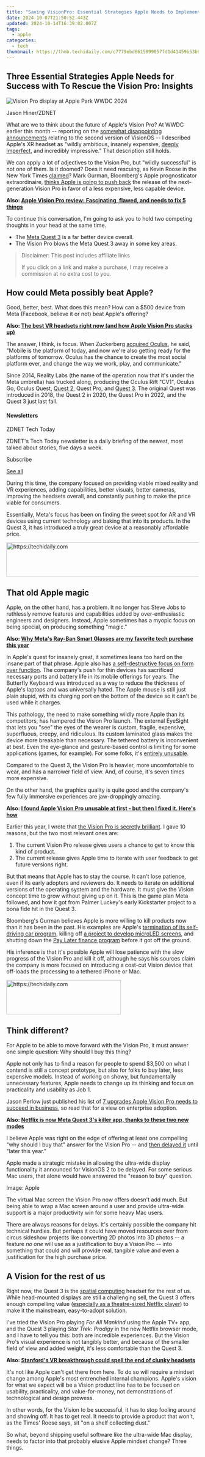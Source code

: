 ```yaml
---
title: "Saving VisionPro: Essential Strategies Apple Needs to Implement | GadgetPulse"
date: 2024-10-07T21:50:52.443Z
updated: 2024-10-14T16:39:02.007Z
tags:
  - apple
categories:
  - tech
thumbnail: https://thmb.techidaily.com/c7779ebd6615899057fd1d41459b53b981bc532c7ceba807afb11ae201e1d4e5.jpg
---
```


## Three Essential Strategies Apple Needs for Success with To Rescue the Vision Pro: Insights

![Vision Pro display at Apple Park WWDC 2024](https://www.zdnet.com/a/img/resize/97653e5839fcb31bc6089e4e533e9a9d45b3c89b/2024/06/10/1e3aada3-5f9c-4f27-b438-eadc4f11743f/vision-pro-display-apple-park-wwdc-2024.jpg?auto=webp&width=1280)

Jason Hiner/ZDNET

What are we to think about the future of Apple's Vision Pro? At WWDC earlier this month -- reporting on the [somewhat disappointing announcements](https://www.zdnet.com/article/new-visionos-2-features-unveiled-at-wwdc-2024-what-im-excited-about-and-puzzled-by/) relating to the second version of VisionOS -- I described Apple's XR headset as "wildly ambitious, insanely expensive, [deeply imperfect](https://www.zdnet.com/article/apple-vision-pro-review/), and incredibly impressive." That description still holds.

We can apply a lot of adjectives to the Vision Pro, but "wildly successful" is not one of them. Is it doomed? Does it need rescuing, as Kevin Roose in the New York Times [claimed](https://www.nytimes.com/2024/06/11/technology/apple-vision-pro-needs.html)? Mark Gurman, Bloomberg's Apple prognosticator extraordinaire, [thinks Apple is going to push back](https://www.bloomberg.com/news/newsletters/2024-06-23/apple-vision-plans-cheaper-model-in-late-2025-vision-pro-2-in-2026-ar-glasses-lxrjk6wu?cmpid=BBD062324%5FPOWERON&utm%5Fmedium=email&utm%5Fsource=newsletter&utm%5Fterm=240623&utm%5Fcampaign=poweron) the release of the next-generation Vision Pro in favor of a less expensive, less capable device. 

**Also: [Apple Vision Pro review: Fascinating, flawed, and needs to fix 5 things](https://www.zdnet.com/article/apple-vision-pro-review/)**

To continue this conversation, I'm going to ask you to hold two competing thoughts in your head at the same time. 

* The [Meta Quest 3](https://www.zdnet.com/article/meta-quest-3-review/) is a far better device overall.
* The Vision Pro blows the Meta Quest 3 away in some key areas.

>  Disclaimer: This post includes affiliate links
>
>  If you click on a link and make a purchase, I may receive a commission at no extra cost to you.
>

##  How could Meta possibly beat Apple?

Good, better, best. What does this mean? How can a $500 device from Meta (Facebook, believe it or not) beat Apple's offering?

**Also: [The best VR headsets right now (and how Apple Vision Pro stacks up)](https://www.zdnet.com/article/best-vr-headset/)**

The answer, I think, is focus. When Zuckerberg [acquired Oculus](https://about.fb.com/news/2014/03/facebook-to-acquire-oculus/), he said, "Mobile is the platform of today, and now we're also getting ready for the platforms of tomorrow. Oculus has the chance to create the most social platform ever, and change the way we work, play, and communicate."

Since 2014, Reality Labs (the name of the operation now that it's under the Meta umbrella) has trucked along, producing the Oculus Rift "CV1", Oculus Go, Oculus Quest, [Quest 2](https://buy.geni.us/Proxy.ashx?TSID=368250&GR%5FURL=https%3A%2F%2Fwww.amazon.com%2FOculus-Quest-Advanced-All-One-Virtual%2Fdp%2FB09B8DQ26F%2Fref%3Dsr%5F1%5F3%3Fdib%3DeyJ2IjoiMSJ9.f8-nH06aCuYjiIbANC%5FgBXQgx3lKn19uXm3iWUn0OsnmwNKNqMik0x-SBLwE%5FAXNJX8csqVBR70O7%5FCbfxfpss6U7j-MUae3ebvEsbyXkrWMxGL5Imhc5FvQOx3tS-LHCoMjk6EFUjQvhcGjQ%5FMEfwO5cPt2H5LifVivQPnCZgW4exnUjQ-Be01c1g8VV7bfiSn-DlE6J3N2RIHsnAAfSeuMl3-HRlwdIjOgZc6roSrSIbi0lDWJ2qLJDIN-kXxj2Vq-QseO1yH1rE93ZMNO%5FJ9q%5FVKUw-N-NwGCBZflxX8.ghjjCm-CH%5FZl3DlzU2cIZ8UglToXavNFyU-CKlNkjlQ%26dib%5Ftag%3Dse%26hvadid%3D607450060512%26hvdev%3Dc%26hvlocphy%3D9001894%26hvnetw%3Dg%26hvqmt%3De%26hvrand%3D12805004846040503065%26hvtargid%3Dkwd-1679790767408%26hydadcr%3D22531%5F9636717%26keywords%3Dmeta-quest%2B2%26qid%3D1719434185%26sr%3D8-3%26ufe%3Dapp%5Fdo%3Aamzn1.fos.5183e5b5-e12d-4ce4-9e00-b560b357c261%26tag%3Dzd-buy-button-20%26ascsubtag%3D%5F%5FCOM%5FCLICK%5FID%5F%5F%7Cb4c05d41-d89b-48e2-b4c1-560408c6540b%7Cdtp&dtb=1), Quest Pro, and [Quest 3](https://www.meta.com/quest/quest-3/). The original Quest was introduced in 2018, the Quest 2 in 2020, the Quest Pro in 2022, and the Quest 3 just last fall.

#### Newsletters

ZDNET Tech Today

ZDNET's Tech Today newsletter is a daily briefing of the newest, most talked about stories, five days a week.

 Subscribe

[See all](https://www.zdnet.com/newsletters/)

During this time, the company focused on providing viable mixed reality and VR experiences, adding capabilities, better visuals, better cameras, improving the headsets overall, and constantly pushing to make the price viable for consumers. 

Essentially, Meta's focus has been on finding the sweet spot for AR and VR devices using current technology and baking that into its products. In the Quest 3, it has introduced a truly great device at a reasonably affordable price.

<!-- affiliate ads begin -->
<a href="https://arkmc.pxf.io/c/5597632/352557/5172" target="_top" id="352557">
  <img src="//a.impactradius-go.com/display-ad/5172-352557" border="0" alt="https://techidaily.com" width="720" height="90"/>
</a>
<img height="0" width="0" src="https://arkmc.pxf.io/i/5597632/352557/5172" style="position:absolute;visibility:hidden;" border="0" />
<!-- affiliate ads end -->

##  That old Apple magic

Apple, on the other hand, has a problem. It no longer has Steve Jobs to ruthlessly remove features and capabilities added by over-enthusiastic engineers and designers. Instead, Apple sometimes has a myopic focus on being special, on producing something "magic." 

**Also: [Why Meta's Ray-Ban Smart Glasses are my favorite tech purchase this year](https://www.zdnet.com/article/why-metas-ray-ban-smart-glasses-are-my-favorite-tech-purchase-this-year/)**

In Apple's quest for insanely great, it sometimes leans too hard on the insane part of that phrase. Apple also has [a self-destructive focus on form over function](https://www.zdnet.com/article/apples-obsession-of-form-over-function-is-hitting-some-folks-in-the-face-literally/). The company's push for thin devices has sacrificed necessary ports and battery life in its mobile offerings for years. The Butterfly Keyboard was introduced as a way to reduce the thickness of Apple's laptops and was universally hated. The Apple mouse is still just plain stupid, with its charging port on the bottom of the device so it can't be used while it charges. 

This pathology, the need to make something wildly more Apple than its competitors, has hampered the Vision Pro launch. The external EyeSight that lets you "see" the eyes of the wearer is custom, fragile, expensive, superfluous, creepy, and ridiculous. Its custom laminated glass makes the device more breakable than necessary. The tethered battery is inconvenient at best. Even the eye-glance and gesture-based control is limiting for some applications (games, for example). For some folks, it's [entirely unusable](https://www.zdnet.com/article/i-found-apple-vision-pro-unusable-at-first-but-then-i-fixed-it-heres-how/). 

Compared to the Quest 3, the Vision Pro is heavier, more uncomfortable to wear, and has a narrower field of view. And, of course, it's seven times more expensive. 

On the other hand, the graphics quality is quite good and the company's few fully immersive experiences are jaw-droppingly amazing. 

**Also: [I found Apple Vision Pro unusable at first - but then I fixed it. Here's how](https://www.zdnet.com/article/i-found-apple-vision-pro-unusable-at-first-but-then-i-fixed-it-heres-how/)**

Earlier this year, I wrote that [the Vision Pro is secretly brilliant](https://www.zdnet.com/article/10-reasons-the-apple-vision-pro-is-secretly-brilliant/). I gave 10 reasons, but the two most relevant ones are:

1. The current Vision Pro release gives users a chance to get to know this kind of product.
2. The current release gives Apple time to iterate with user feedback to get future versions right.

But that means that Apple has to stay the course. It can't lose patience, even if its early adopters and reviewers do. It needs to iterate on additional versions of the operating system and the hardware. It must give the Vision concept time to grow without giving up on it. This is the game plan Meta followed, and how it got from Palmer Luckey's early Kickstarter project to a bona fide hit in the Quest 3\. 

Bloomberg's Gurman believes Apple is more willing to kill products now than it has been in the past. His examples are Apple's [termination of its self-driving car program](https://www.zdnet.com/article/apple-just-killed-its-electric-car-project-shifting-focus-to-generative-ai/), killing off [a project to develop microLED screens](https://www.bloomberg.com/news/articles/2024-03-22/apple-scraps-plan-to-design-display-for-watch-in-house-cuts-jobs), and shutting down the [Pay Later finance program](https://www.zdnet.com/article/apple-kills-off-its-apple-pay-later-service-but-has-another-option-in-the-works/) before it got off the ground. 

His inference is that it's possible Apple will lose patience with the slow progress of the Vision Pro and kill it off, although he says his sources claim the company is more focused on introducing a cost-cut Vision device that off-loads the processing to a tethered iPhone or Mac. 

<!-- affiliate ads begin -->
<a href="https://aligracehair.sjv.io/c/5597632/1886015/19272" target="_top" id="1886015">
  <img src="//a.impactradius-go.com/display-ad/19272-1886015" border="0" alt="https://techidaily.com" width="300" height="90"/>
</a>
<img height="0" width="0" src="https://aligracehair.sjv.io/i/5597632/1886015/19272" style="position:absolute;visibility:hidden;" border="0" />
<!-- affiliate ads end -->

##  Think different?

For Apple to be able to move forward with the Vision Pro, it must answer one simple question: Why should I buy this thing? 

Apple not only has to find a reason for people to spend $3,500 on what I contend is still a concept prototype, but also for folks to buy later, less expensive models. Instead of working on showy, but fundamentally unnecessary features, Apple needs to change up its thinking and focus on practicality and usability as Job 1.

Jason Perlow just published his list of [7 upgrades Apple Vision Pro needs to succeed in business](https://www.zdnet.com/article/7-upgrades-apple-vision-pro-needs-to-succeed-in-business/), so read that for a view on enterprise adoption.

**Also: [Netflix is now Meta Quest 3's killer app, thanks to these two new modes](https://www.zdnet.com/article/netflix-is-now-meta-quest-3s-killer-app-thanks-to-these-two-new-modes/)**

I believe Apple was right on the edge of offering at least one compelling "why should I buy that" answer for the Vision Pro -- and [then delayed it](https://www.apple.com/newsroom/2024/06/visionos-2-brings-new-spatial-computing-experiences-to-apple-vision-pro/) until "later this year." 

Apple made a strategic mistake in allowing the ultra-wide display functionality it announced for VisionOS 2 to be delayed. For some serious Mac users, that alone would have answered the "reason to buy" question. 

Image: Apple

The virtual Mac screen the Vision Pro now offers doesn't add much. But being able to wrap a Mac screen around a user and provide ultra-wide support is a major productivity win for some heavy Mac users. 

There are always reasons for delays. It's certainly possible the company hit technical hurdles. But perhaps it could have moved resources over from circus sideshow projects like converting 2D photos into 3D photos -- a feature _no one_ will use as a justification to buy a Vision Pro -- into something that could and will provide real, tangible value and even a justification for the high purchase price. 

##  A Vision for the rest of us

Right now, the Quest 3 is the [spatial computing](https://www.zdnet.com/article/what-is-spatial-computing-and-how-does-it-work/) headset for the rest of us. While head-mounted displays are still a challenging sell, the Quest 3 offers enough compelling value ([especially as a theatre-sized Netflix player](https://www.zdnet.com/article/netflix-is-now-meta-quest-3s-killer-app-thanks-to-these-two-new-modes/)) to make it the mainstream, easy-to-adopt solution. 

I've tried the Vision Pro playing _For All Mankind_ using the Apple TV+ app, and the Quest 3 playing _Star Trek: Prodigy_ in the new Netflix browser mode, and I have to tell you this: both are incredible experiences. But the Vision Pro's visual experience is not tangibly better, and because of the smaller field of view and added weight, it's less comfortable than the Quest 3\. 

**Also: [Stanford's VR breakthrough could spell the end of clunky headsets](https://www.zdnet.com/article/stanfords-breakthrough-could-spell-the-end-for-clunky-vr-headsets-thanks-to-ai/)**

It's not like Apple can't get there from here. To do so will require a mindset change among Apple's most entrenched internal champions. Apple's vision for what we expect will be a Vision product line has to be focused on usability, practicality, and value-for-money, not demonstrations of technological and design prowess. 

In other words, for the Vision to be successful, it has to stop fooling around and showing off. It has to get real. It needs to provide a product that won't, as the Times' Roose says, sit "on a shelf collecting dust." 

So what, beyond shipping useful software like the ultra-wide Mac display, needs to factor into that probably elusive Apple mindset change? Three things. 

<!-- affiliate ads begin -->
<span id="1424528">
					<video width="864" height="1536" style="cursor:pointer"
           poster="//a.impactradius-go.com/display-clicktoplayimage/1424528.png"
           onclick="if(!this.playClicked){this.play();this.setAttribute('controls',true);this.playClicked=true;}">
	   <source src="//a.impactradius-go.com/display-ad/16446-1424528">
	   <img src="//a.impactradius-go.com/display-clicktoplayimage/1424528.png" style="border: none; height: 100%; width: 100%; object-fit: contain">
	</video>
	<div style="width:540px;text-align:center"><a href="javascript:window.open(decodeURIComponent('https%3A%2F%2Flaganoo.pxf.io%2Fc%2F5597632%2F1424528%2F16446'), '_blank');void(0);">Click here</a></div>
</span>
<img height="0" width="0" src="https://imp.pxf.io/i/5597632/1424528/16446" style="position:absolute;visibility:hidden;" border="0" />
<!-- affiliate ads end -->

## 1\. Give the Vision a controller

VisionOS 2 has made some improvements. Beyond a trackpad, the new OS version (coming this fall) will support a mouse for pointing. It will also allow some form of keyboard passthrough, even in immersive environments, enabling you to see your keyboard. 

The eye tracking and hand gestures interface that are the primary means of operating the Vision Pro is limiting. Among other things, the interface eliminates a ton of games. There's one reason so many games on the Quest 3 simply can't run on the Vision Pro: the lack of a pointing device. 

**Also: [I watched my favorite TV show on Apple Vision Pro and it was glorious, strange, and tiring](https://www.zdnet.com/article/i-watched-my-favorite-tv-show-on-apple-vision-pro-and-it-was-glorious-strange-and-tiring/)**

You can see this in action with the [Puzzling Places game](https://www.meta.com/experiences/3931148300302917/). On the Quest 3, the game provides a much richer interface than on the Vision Pro. That's because it's much easier to navigate objects in the 3D space using the Quest controllers. 

## 2\. Stay away from cable tethering

It makes sense to tether the Vision Pro to a Mac for an ultra-wide display. You want zero latency and uninterrupted power. But beyond that, tethering is annoying. Nothing says "early concept prototype" more than having to carry a tethered battery in your back pocket. 

Just the absence of the Vision Pro battery and its tether to manage makes the Quest 3 far more enjoyable to use. Those who use a Vision Pro are constantly wrangling the battery cable, finding where to tuck it or stick it so it isn't in the way, doesn't fall, and doesn't get tangled. 

**Also: [The best TVs you can buy: Expert tested](https://www.zdnet.com/home-and-office/home-entertainment/best-tv/)**

The idea that a future Vision device might need to be physically tethered to an iPhone to work would be a joy killer, especially when the Quest 3 doesn't have such an annoyance. 

There might be one compromise, which is to wirelessly offload some processing to an iPhone, similar to the symbiotic relationship the Apple Watch has with the iPhone. That could work. 

<!-- affiliate ads begin -->
<a href="https://bluetties.sjv.io/c/5597632/2141687/17094" target="_top" id="2141687">
  <img src="//a.impactradius-go.com/display-ad/17094-2141687" border="0" alt="https://techidaily.com" width="728" height="90"/>
</a>
<img height="0" width="0" src="https://bluetties.sjv.io/i/5597632/2141687/17094" style="position:absolute;visibility:hidden;" border="0" />
<!-- affiliate ads end -->

## 3\. Make a tough margin decision

There is no doubt that the Vision Pro has potential. It is merely limited by size, weight, and price: three things that the technology industry has conquered again and again. 

My initial thought was that Apple could ditch the EyeSight display and save a big portion of its costs. But it turns out that the story is not nearly that simple. According to [a report by Upload](https://www.uploadvr.com/meta-quest-3-apple-vision-pro-production-cost-estimate), using data originally derived from a China-based startup called Wellsenn XR, which tracks the AR/VR industry, the cost of that front display is only 3.5% of the overall component cost of the Vision Pro.

This chart shows the Vision Pro component costs vs. those for the Quest 3\. 

David Gewirtz/ZDNET

But it's this next chart, which I derived from the Upload/Wellsenn data, that tells a much more interesting story. At $1,728, Apple's component costs are over three times more than the Quest 3's component costs, which come in at $428\. 

David Gewirtz/ZDNET

Think about that. If the Quest 3 is sold for $500, retailers like Amazon are likely paying Meta roughly $200-$250\. But the Quest 3 costs Meta $428 to make. That means Meta is probably taking a loss on every headset it sells in favor of driving market penetration. 

**Also: [Who's afraid of VR? I was - until I tried Meta Quest 3](https://www.zdnet.com/article/whos-afraid-of-vr-i-was-until-i-tried-meta-quest-3/)**

Apple, by contrast, is making a fairly predictable margin on the Vision Pro, which is why the price is so high by comparison. Apple does have some cost-cutting options (display, chips, assembly, structure, and lenses), but if Facebook is competing at a loss, that puts Apple into the uncomfortable position of also taking a per-unit COGS loss or pricing well higher than the current market leader. 

##  Looking towards the future

The Quest 3 and the Vision Pro are as much visions of the future as they are current technological products. It's clear that until the brick-on-face problem is solved, these will remain niche products. But once the technology is perfected so that they operate as comfortably and reliably as my current top-usage AR choice (my prescription glasses), they will change how we relate to tech and the world.

**Also: [Meta Quest 2 vs Quest 3: Which VR headset should you buy?](https://www.zdnet.com/article/meta-quest-2-vs-meta-quest-3/)**

But Apple faces some tough decisions. Does it stay the course with spatial computing overall? Does it cut margins and component costs to better compete at a price that doesn't make people pass out? Does it come out with more tangible productivity features (like the extended display) or focus its attention on the wow factor? And is it willing to take a per-unit COGS loss -- as Facebook is -- to appear more competitive? 

Stay tuned. I'm sure we'll see a lot more on this topic going into 2025\. 

What do you think? Let us know in the comments below. 

---

_You can follow my day-to-day project updates on social media. Be sure to subscribe to [my weekly update newsletter](https://advancedgeekery.substack.com/), and follow me on Twitter/X at [@DavidGewirtz](https://twitter.com/davidgewirtz), on Facebook at [Facebook.com/DavidGewirtz](https://www.facebook.com/davidgewirtz), on Instagram at [Instagram.com/DavidGewirtz](https://www.instagram.com/DavidGewirtz/), and on YouTube at [YouTube.com/DavidGewirtzTV](https://www.youtube.com/user/DavidGewirtzTV)._

#### AR + VR

[I replaced my boring workouts with Meta Quest's Supernatural app, and can't imagine going back](https://www.zdnet.com/article/supernatural-on-meta-quest-hands-on/ "I replaced my boring workouts with Meta Quest's Supernatural app, and can't imagine going back")

[This Finnish startup's new VR headset rivals Apple's Vision Pro - and business users will love it](https://www.zdnet.com/article/this-finnish-startups-new-vr-headset-rivals-apples-vision-pro-and-business-users-will-love-it/ "This Finnish startup's new VR headset rivals Apple's Vision Pro - and business users will love it")

[Meta's $500 Quest 3 is the mainstream VR headset I've been waiting for, and it delivers](https://www.zdnet.com/article/meta-quest-3-review/ "Meta's $500 Quest 3 is the mainstream VR headset I've been waiting for, and it delivers")

[I tried Apple Vision Pro and it's far ahead of where I expected](https://www.zdnet.com/article/i-tried-apple-vision-pro-and-its-far-ahead-of-where-i-expected/ "I tried Apple Vision Pro and it's far ahead of where I expected")

[The best VR headsets right now (and they're not just from Meta)](https://www.zdnet.com/article/best-vr-headset/ "The best VR headsets right now (and they're not just from Meta)")

* [I replaced my boring workouts with Meta Quest's Supernatural app, and can't imagine going back](https://www.zdnet.com/article/supernatural-on-meta-quest-hands-on/ "I replaced my boring workouts with Meta Quest's Supernatural app, and can't imagine going back")
* [This Finnish startup's new VR headset rivals Apple's Vision Pro - and business users will love it](https://www.zdnet.com/article/this-finnish-startups-new-vr-headset-rivals-apples-vision-pro-and-business-users-will-love-it/ "This Finnish startup's new VR headset rivals Apple's Vision Pro - and business users will love it")
* [Meta's $500 Quest 3 is the mainstream VR headset I've been waiting for, and it delivers](https://www.zdnet.com/article/meta-quest-3-review/ "Meta's $500 Quest 3 is the mainstream VR headset I've been waiting for, and it delivers")
* [I tried Apple Vision Pro and it's far ahead of where I expected](https://www.zdnet.com/article/i-tried-apple-vision-pro-and-its-far-ahead-of-where-i-expected/ "I tried Apple Vision Pro and it's far ahead of where I expected")
* [The best VR headsets right now (and they're not just from Meta)](https://www.zdnet.com/article/best-vr-headset/ "The best VR headsets right now (and they're not just from Meta)")

<ins class="adsbygoogle"
     style="display:block"
     data-ad-format="autorelaxed"
     data-ad-client="ca-pub-7571918770474297"
     data-ad-slot="1223367746"></ins>

<ins class="adsbygoogle"
     style="display:block"
     data-ad-client="ca-pub-7571918770474297"
     data-ad-slot="8358498916"
     data-ad-format="auto"
     data-full-width-responsive="true"></ins>

<span class="atpl-alsoreadstyle">Also read:</span>
<div><ul>
<li><a href="https://some-tips.techidaily.com/new-surge-in-tiktok-like-ratings-with-smart-unboxing/"><u>[New] Surge in TikTok Like Ratings with Smart Unboxing</u></a></li>
<li><a href="https://some-tips.techidaily.com/new-upgrade-your-photo-edits-the-ultimate-guide-to-pixlr-power/"><u>[New] Upgrade Your Photo Edits The Ultimate Guide to Pixlr Power</u></a></li>
<li><a href="https://facebook-clips.techidaily.com/updated-the-ultimate-guide-to-dji-drone-video-livestreams-on-fb/"><u>[Updated] The Ultimate Guide to DJI Drone Video Livestreams on FB</u></a></li>
<li><a href="https://some-tips.techidaily.com/2024-approved-olympic-highlights-thrilling-runs-from-x-games/"><u>2024 Approved Olympic Highlights Thrilling Runs From X Games</u></a></li>
<li><a href="https://some-tips.techidaily.com/2024-approved-ultimate-tutorial-from-webp-to-jpeg/"><u>2024 Approved Ultimate Tutorial From WebP to JPEG</u></a></li>
<li><a href="https://tech-hub.techidaily.com/conquering-chatgpts-save-function-shortcomer-tips-and-tricks/"><u>Conquering ChatGPT's Save Function Shortcomer: Tips and Tricks</u></a></li>
<li><a href="https://tech-revival.techidaily.com/expert-tips-transforming-heavyweight-quicktime-videos-over-1gb-to-compatible-mp4-on-windowsmac-systems/"><u>Expert Tips: Transforming Heavyweight QuickTime Videos over 1GB to Compatible MP4 on Windows/Mac Systems</u></a></li>
<li><a href="https://some-tips.techidaily.com/in-2024-transform-video-editing-with-kinemaster-know-how-and-premier-online-counterparts/"><u>In 2024, Transform Video Editing with KineMaster Know-How & Premier Online Counterparts</u></a></li>
<li><a href="https://win-able.techidaily.com/mastering-the-troubled-launch-of-persona-3-reborn-version/"><u>Mastering the Troubled Launch of Persona 3 Reborn Version</u></a></li>
<li><a href="https://extra-tips.techidaily.com/snapshot-savvy-embellishing-photos-with-the-cartoon-lens/"><u>Snapshot Savvy Embellishing Photos with the Cartoon Lens</u></a></li>
<li><a href="https://blog-min.techidaily.com/ultimate-guide-to-reducing-video-file-sizes-with-easy-compression-techniques/"><u>Ultimate Guide to Reducing Video File Sizes with Easy Compression Techniques</u></a></li>
<li><a href="https://fake-location.techidaily.com/what-are-location-permissions-life360-on-itel-a05s-drfone-by-drfone-virtual-android/"><u>What are Location Permissions Life360 On Itel A05s? | Dr.fone</u></a></li>
<li><a href="https://facebook-video-footage.techidaily.com/youtube-comment-management-turn-it-on-or-off-for-2024/"><u>YouTube Comment Management Turn It On or Off for 2024</u></a></li>
</ul></div>

